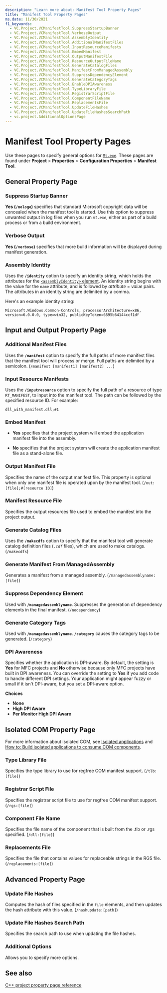 ```yaml
---
description: "Learn more about: Manifest Tool Property Pages"
title: "Manifest Tool Property Pages"
ms.date: 11/30/2021
f1_keywords:
  - VC.Project.VCManifestTool.SuppressStartupBanner
  - VC.Project.VCManifestTool.VerboseOutput
  - VC.Project.VCManifestTool.AssemblyIdentity
  - VC.Project.VCManifestTool.AdditionalManifestFiles
  - VC.Project.VCManifestTool.InputResourceManifests
  - VC.Project.VCManifestTool.EmbedManifest
  - VC.Project.VCManifestTool.OutputManifestFile
  - VC.Project.VCManifestTool.ResourceOutputFileName
  - VC.Project.VCManifestTool.GenerateCatalogFiles
  - VC.Project.VCManifestTool.ManifestFromManagedAssembly
  - VC.Project.VCManifestTool.SuppressDependencyElement
  - VC.Project.VCManifestTool.GenerateCategoryTags
  - VC.Project.VCManifestTool.EnableDPIAwareness
  - VC.Project.VCManifestTool.TypeLibraryFile
  - VC.Project.VCManifestTool.RegistrarScriptFile
  - VC.Project.VCManifestTool.ComponentFileName
  - VC.Project.VCManifestTool.ReplacementsFile
  - VC.Project.VCManifestTool.UpdateFileHashes
  - VC.Project.VCManifestTool.UpdateFileHashesSearchPath
  - vc.project.AdditionalOptionsPage
---
```

# Manifest Tool Property Pages

Use these pages to specify general options for [`Mt.exe`](/windows/win32/sbscs/mt-exe). These pages are found under **Project** > **Properties** > **Configuration Properties** > **Manifest Tool**.

## General Property Page

### Suppress Startup Banner

   **Yes (`/nologo`)** specifies that standard Microsoft copyright data will be concealed when the manifest tool is started. Use this option to suppress unwanted output in log files when you run *`mt.exe`*, either as part of a build process or from a build environment.

### Verbose Output

   **Yes (`/verbose`)** specifies that more build information will be displayed during manifest generation.

### Assembly Identity

Uses the **`/identity`** option to specify an identity string, which holds the attributes for the [`<assemblyIdentity>` element](/visualstudio/deployment/assemblyidentity-element-clickonce-application). An identity string begins with the value for the `name` attribute, and is followed by *attribute* = *value* pairs. The attributes in an identity string are delimited by a comma.

Here's an example identity string:

`Microsoft.Windows.Common-Controls, processorArchitecture=x86, version=6.0.0.0, type=win32, publicKeyToken=6595b64144ccf1df`

## Input and Output Property Page

### Additional Manifest Files

Uses the **`/manifest`** option to specify the full paths of more manifest files that the manifest tool will process or merge. Full paths are delimited by a semicolon. (`/manifest [manifest1] [manifest2] ...`)

### Input Resource Manifests

Uses the **`/inputresource`** option to specify the full path of a resource of type `RT_MANIFEST`, to input into the manifest tool. The path can be followed by the specified resource ID. For example:

`dll_with_manifest.dll;#1`

### Embed Manifest

- **Yes** specifies that the project system will embed the application manifest file into the assembly.

- **No** specifies that the project system will create the application manifest file as a stand-alone file.

### Output Manifest File

Specifies the name of the output manifest file. This property is optional when only one manifest file is operated upon by the manifest tool. (`/out:[file];#[resource ID]`)

### Manifest Resource File

Specifies the output resources file used to embed the manifest into the project output.

### Generate Catalog Files

Uses the **`/makecdfs`** option to specify that the manifest tool will generate catalog definition files (*`.cdf`* files), which are used to make catalogs. (`/makecdfs`)

### Generate Manifest From ManagedAssembly

Generates a manifest from a managed assembly. (`/managedassemblyname:[file]`)

### Suppress Dependency Element

Used with **`/managedassemblyname`**. Suppresses the generation of dependency elements in the final manifest. (`/nodependency`)

### Generate Category Tags

Used with **`/managedassemblyname`**. **`/category`** causes the category tags to be generated. (`/category`)

### DPI Awareness

Specifies whether the application is DPI-aware. By default, the setting is **Yes** for MFC projects and **No** otherwise because only MFC projects have built in DPI awareness. You can override the setting to **Yes** if you add code to handle different DPI settings. Your application might appear fuzzy or small if it isn't DPI-aware, but you set a DPI-aware option.

**Choices**

- **None**
- **High DPI Aware**
- **Per Monitor High DPI Aware**

## Isolated COM Property Page

For more information about isolated COM, see [Isolated applications](/windows/win32/SbsCs/isolated-applications) and [How to: Build isolated applications to consume COM components](../how-to-build-isolated-applications-to-consume-com-components.md).

### Type Library File

Specifies the type library to use for regfree COM manifest support. (`/tlb:[file]`)

### Registrar Script File

Specifies the registrar script file to use for regfree COM manifest support. (`/rgs:[file]`)

### Component File Name

Specifies the file name of the component that is built from the .tlb or .rgs specified. (`/dll:[file]`)

### Replacements File

Specifies the file that contains values for replaceable strings in the RGS file. (`/replacements:[file]`)

## Advanced Property Page

### Update File Hashes

Computes the hash of files specified in the `file` elements, and then updates the hash attribute with this value. (`/hashupdate:[path]`)

### Update File Hashes Search Path

Specifies the search path to use when updating the file hashes.

### Additional Options

Allows you to specify more options.

## See also

[C++ project property page reference](property-pages-visual-cpp.md)
